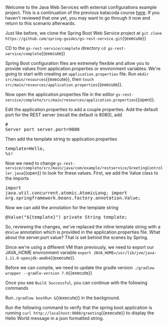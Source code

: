 Welcome to the Java Web Services with external configurations example project.  This is a continuation of the previous katacoda course [here](https://www.katacoda.com/ng-dloring/courses/java-ms/java-1).  If you haven't reviewed that one yet, you may want to go through it now and return to this scenario afterwards.

Just like before, we clone the Spring Boot Web Service project at `git clone https://github.com/spring-guides/gs-rest-service.git`{{execute}}

CD to the `gs-rest-service/complete` directory `cd gs-rest-service/complete`{{execute}}

Spring Boot configuration files are extremely flexible and allow you to provide values from application.properties or environment variables.  We're going to start with creating an `application.properties` file. Run `mkdir src/main/resources`{{execute}}, then `touch src/main/resources/application.properties`{{execute}}.

Now open the application.properties file in the editor `gs-rest-service/complete/src/main/resources/application.properties`{{open}}.

Edit the application.properties to add a couple properties.  Add the default port for the REST server (recall the default is 8080), add  <pre class="file" data-filename="gs-rest-service/complete/src/main/resources/application.properties" data-target="prepend"># Server port
server.port=9080</pre> 

Then add the template string to application.properties <pre class="file" data-filename="gs-rest-service/complete/src/main/resources/application.properties" data-target="append">template=Hello, %s!</pre>

Now we need to change `gs-rest-service/complete/src/main/java/com/example/restservice/GreetingController.java`{{open}} to look for these values.  First, we add the Value class to the imports <pre class="file" data-filename="gs-rest-service/complete/src/main/java/com/example/restservice/GreetingController.java" data-target="insert" data-marker="import java.util.concurrent.atomic.AtomicLong;">import java.util.concurrent.atomic.AtomicLong;
import org.springframework.beans.factory.annotation.Value;
</pre>

Now we can add the annotation for the template string <pre class="file" data-filename="gs-rest-service/complete/src/main/java/com/example/restservice/GreetingController.java" data-target="insert" data-marker="	private static final String template = &#x22;Hello, %s!&#x22;;">	@Value("${template}")
	private String template;
</pre>

So, reviewing the changes, we've replaced the inline template string with a `@Value` annotation which is provided in the application.properties file.  What about the server.port value?  That is set behind the scenes by Spring.

Since we're using a different VM than previously, we need to export our JAVA_HOME environment variable `export JAVA_HOME=/usr/lib/jvm/java-1.11.0-openjdk-amd64`{{execute}}.

Before we can compile, we need to update the gradle version `./gradlew wrapper --gradle-version 7.0`{{execute}}

Once you see `Build Successful`, you can continue with the following commands

Run`./gradlew bootRun &`{{execute}} in the background.

Run the following command to verify that the spring boot application is running `curl http://localhost:9080/greeting`{{execute}} to display the Hello World message in a json formatted string.


